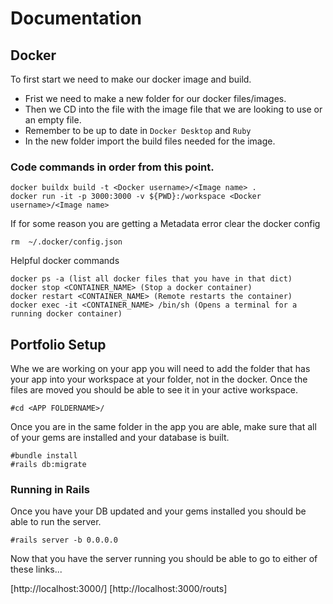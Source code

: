 # Documentation
## Docker
To first start we need to make our docker image and build.
- Frist we need to make a new folder for our docker files/images.
- Then we CD into the file with the image file that we are looking to use or an empty file.
- Remember to be up to date in `Docker Desktop` and  `Ruby`
- In the new folder import the build files needed for the image.

### Code commands in order from this point.
```
docker buildx build -t <Docker username>/<Image name> .
docker run -it -p 3000:3000 -v ${PWD}:/workspace <Docker username>/<Image name>
```
If for some reason you are getting a Metadata error clear the docker config
```
rm  ~/.docker/config.json 
```
Helpful docker commands
```
docker ps -a (list all docker files that you have in that dict)
docker stop <CONTAINER_NAME> (Stop a docker container)
docker restart <CONTAINER_NAME> (Remote restarts the container)
docker exec -it <CONTAINER_NAME> /bin/sh (Opens a terminal for a running docker container)
```

## Portfolio Setup
Whe we are working on your app you will need to add the folder that has your app into your workspace at your folder, not in the docker. Once the files are moved you should be able to see it in your active workspace.
```
#cd <APP FOLDERNAME>/
```
Once you are in the same folder in the app you are able, make sure that all of your gems are installed and your database is built.
```
#bundle install
#rails db:migrate
```
### Running in Rails
Once you have your DB updated and your gems installed you should be able to run the server.
```
#rails server -b 0.0.0.0
```
Now that you have the server running you should be able to go to either of these links...

[http://localhost:3000/]
[http://localhost:3000/routs]
